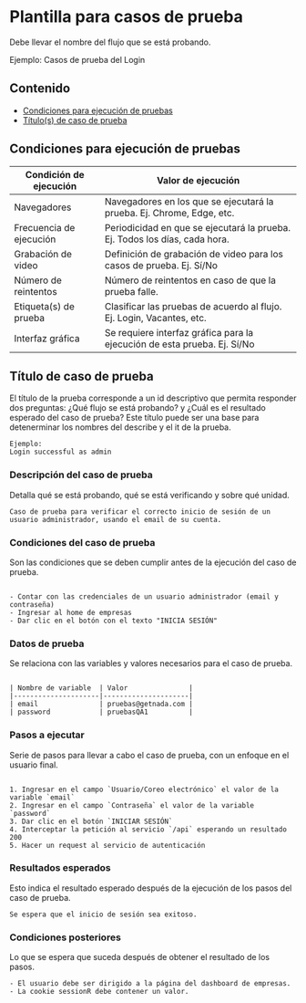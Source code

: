 # Plantilla para casos de prueba
Debe llevar el nombre del flujo que se está probando.

Ejemplo: Casos de prueba del Login

## Contenido
* [Condiciones para ejecución de pruebas](#execution-conditions)
* [Título(s) de caso de prueba](#test-one)

## <a id="suite-conditions">Condiciones para ejecución de pruebas</a>

| Condición de ejecución  | Valor de ejecución                                                        |
|-------------------------|---------------------------------------------------------------------------|
| Navegadores             | Navegadores en los que se ejecutará la prueba. Ej. Chrome, Edge, etc.     |
| Frecuencia de ejecución | Periodicidad en que se ejecutará la prueba. Ej. Todos los días, cada hora.|
| Grabación de video      | Definición de grabación de video para los casos de prueba. Ej. Sí/No      |
| Número de reintentos    | Número de reintentos en caso de que la prueba falle.                      |
| Etiqueta(s) de prueba   | Clasificar las pruebas de acuerdo al flujo. Ej. Login, Vacantes, etc.     |
| Interfaz gráfica        | Se requiere interfaz gráfica para la ejecución de esta prueba. Ej. Sí/No  |


## <a id="test-one">Título de caso de prueba</a>
El título de la prueba corresponde a un id descriptivo que permita responder dos preguntas: ¿Qué flujo se está probando? y ¿Cuál es el resultado esperado del caso de prueba? Este título puede ser una base para detenerminar los nombres del describe y el it de la prueba.
~~~
Ejemplo:
Login successful as admin
~~~

### Descripción del caso de prueba
Detalla qué se está probando, qué se está verificando y sobre qué unidad.

~~~Ejemplo: 
Caso de prueba para verificar el correcto inicio de sesión de un usuario administrador, usando el email de su cuenta.
~~~

### Condiciones del caso de prueba
Son las condiciones que se deben cumplir antes de la ejecución del caso de prueba.

~~~Ejemplo:

- Contar con las credenciales de un usuario administrador (email y contraseña)
- Ingresar al home de empresas
- Dar clic en el botón con el texto "INICIA SESIÓN"
~~~

### Datos de prueba
Se relaciona con las variables y valores necesarios para el caso de prueba.

~~~Ejemplo:

| Nombre de variable  | Valor               |
|---------------------|---------------------|
| email               | pruebas@getnada.com |
| password            | pruebasQA1          |
~~~

### Pasos a ejecutar
Serie de pasos para llevar a cabo el caso de prueba, con un enfoque en el usuario final.

~~~Ejemplo:

1. Ingresar en el campo `Usuario/Coreo electrónico` el valor de la variable `email`
2. Ingresar en el campo `Contraseña` el valor de la variable `password`
3. Dar clic en el botón `INICIAR SESIÓN`
4. Interceptar la petición al servicio `/api` esperando un resultado 200
5. Hacer un request al servicio de autenticación
~~~

### Resultados esperados
Esto indica el resultado esperado después de la ejecución de los pasos del caso de prueba.

~~~Ejemplo:
Se espera que el inicio de sesión sea exitoso.
~~~

### Condiciones posteriores
Lo que se espera que suceda después de obtener el resultado de los pasos.

~~~Ejemplo:
- El usuario debe ser dirigido a la página del dashboard de empresas.
- La cookie sessionR debe contener un valor.
~~~
